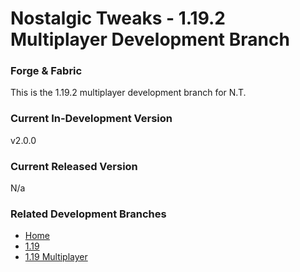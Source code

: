 # Nostalgic Tweaks - 1.19.2 Multiplayer Development Branch
### Forge & Fabric
This is the 1.19.2 multiplayer development branch for N.T.

### Current In-Development Version
v2.0.0

### Current Released Version
N/a

### Related Development Branches
- [Home](https://github.com/Adrenix/Nostalgic-Tweaks)
- [1.19](https://github.com/Adrenix/Nostalgic-Tweaks/tree/1.19)
- [1.19 Multiplayer](https://github.com/Adrenix/Nostalgic-Tweaks/tree/1.19-multiplayer)
